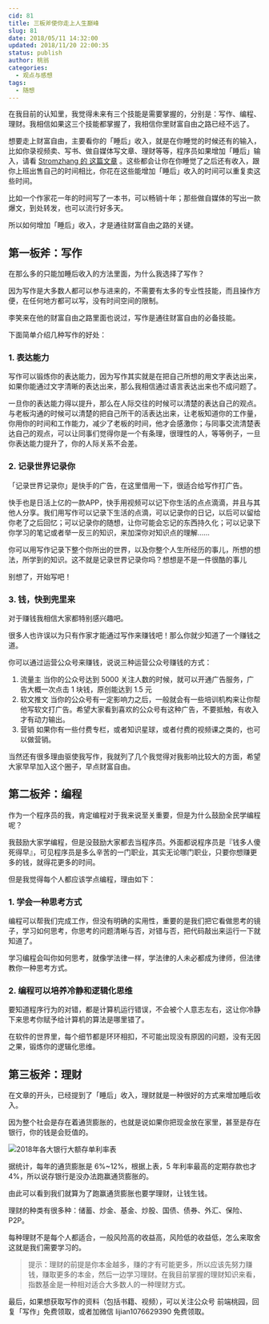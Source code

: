 ```yaml
---
cid: 81
title: 三板斧使你走上人生巅峰
slug: 81
date: 2018/05/11 14:32:00
updated: 2018/11/20 22:00:35
status: publish
author: 桃翁
categories: 
  - 观点与感想
tags: 
  - 随想
---
```



在我目前的认知里，我觉得未来有三个技能是需要掌握的，分别是：写作、编程、理财。我相信如果这三个技能都掌握了，我相信你里财富自由之路已经不远了。

想要走上财富自由，主要看你的「睡后」收入，就是在你睡觉的时候还有的输入，比如你录视频卖、写书、做自媒体写文章、理财等等，程序员如果增加「睡后」输入，请看 [Stromzhang 的 这篇文章](https://mp.weixin.qq.com/s?__biz=MzA4NTQwNDcyMA==&mid=2650663649&idx=1&sn=04a2ad1e9bf8585de749f58f7b63eb39&chksm=87d137beb0a6bea82ce9776ae82e84be17e2e20e019c8a308618ebb42251f1743a519368249b&mpshare=1&scene=23&srcid=05094XfTsgXBbt7YUVqbtaBx#rd) 。这些都会让你在你睡觉了之后还有收入，跟你上班出售自己的时间相比，你花在这些能增加「睡后」收入的时间可以重复卖这些时间。

比如一个作家花一年的时间写了一本书，可以畅销十年；那些做自媒体的写出一款爆文，到处转发，也可以流行好多天。

所以如何增加「睡后」收入，才是通往财富自由之路的关键。
## 第一板斧：写作
在那么多的只能加睡后收入的方法里面，为什么我选择了写作？

因为写作是大多数人都可以参与进来的，不需要有太多的专业性技能，而且操作方便，在任何地方都可以写，没有时间空间的限制。

李笑来在他的财富自由之路里面也说过，写作是通往财富自由的必备技能。

下面简单介绍几种写作的好处：
###  1. 表达能力
写作可以锻炼你的表达能力，因为写作其实就是在把自己所想的用文字表达出来，如果你能通过文字清晰的表达出来，那么我相信通过语言表达出来也不成问题了。

一旦你的表达能力得以提升，那么在人际交往的时候可以清楚的表达自己的观点。与老板沟通的时候可以清楚的把自己所干的活表达出来，让老板知道你的工作量，你用你的时间和工作能力，减少了老板的时间，他才会感激你；与同事交流清楚表达自己的观点，可以让同事们觉得你是一个有条理，很理性的人，等等例子，一旦你表达能力提升了，你的人际关系不会差。

### 2. 记录世界记录你
「记录世界记录你」是快手的广告，在这里借用一下，很适合给写作打广告。

快手也是日活上亿的一款APP，快手用视频可以记下你生活的点点滴滴，并且与其他人分享。我们用写作可以记录下生活的点滴，可以记录你的日记，以后可以留给你老了之后回忆；可以记录你的随想，让你可能会忘记的东西持久化；可以记录下你学习的笔记或者举一反三的知识，来加深你对知识点的理解……

你可以用写作记录下整个你所出的世界，以及你整个人生所经历的事儿，所想的想法，所学到的知识。这不就是记录世界记录你吗？想想是不是一件很酷的事儿

别想了，开始写吧！
### 3. 钱，快到兜里来
对于赚钱我相信大家都特别感兴趣吧。

很多人也许误以为只有作家才能通过写作来赚钱吧！那么你就少知道了一个赚钱之道。

你可以通过运营公众号来赚钱，说说三种运营公众号赚钱的方式：
1. 流量主
当你的公众号达到 5000 关注人数的时候，就可以开通广告服务，广告大概一次点击 1 块钱，原创能达到 1.5 元
2. 软文推文
当你的公众号有一定影响力之后，一般就会有一些培训机构来让你帮他写软文打广告。希望大家看到喜欢的公众号有这种广告，不要抵触，有收入才有动力输出。
3. 营销
如果你有一些付费专栏，或者知识星球，或者付费的视频课之类的，也可以做营销。

当然还有很多理由驱使我写作，我就列了几个我觉得对我影响比较大的方面，希望大家早早加入这个圈子，早点财富自由。

## 第二板斧：编程
作为一个程序员的我，肯定编程对于我来说至关重要，但是为什么鼓励全民学编程呢？

我鼓励大家学编程，但是没鼓励大家都去当程序员。外面都说程序员是『钱多人傻死得早』，可见程序员是多么辛苦的一门职业，其实无论哪门职业，只要你想赚更多的钱，就得花更多的时间。

但是我觉得每个人都应该学点编程，理由如下：

### 1. 学会一种思考方式
编程可以帮我们完成工作，但没有明确的实用性，重要的是我们把它看做思考的镜子，学习如何思考，你思考的问题清晰与否，对错与否，把代码敲出来运行一下就知道了。

学习编程会叫你如何思考，就像学法律一样，学法律的人未必都成为律师，但法律教你一种思考方式。

### 2. 编程可以培养冷静和逻辑化思维
要知道程序行为的对错，都是计算机运行错误，不会被个人意志左右，这让你冷静下来思考你赋予给计算机的算法是哪里错了。

在软件的世界里，每个细节都是环环相扣，不可能出现没有原因的问题，没有无因之果，锻炼你的逻辑化思维。

## 第三板斧：理财
在文章的开头，已经提到了「睡后」收入，理财就是一种很好的方式来增加睡后收入。

因为整个社会是存在着通货膨胀的，也就是说如果你把现金放在家里，甚至是存在银行，你的钱是会贬值的。

![2018年各大银行大额存单利率表](https://upload-images.jianshu.io/upload_images/2974893-b7e83b6a21b902d1.png?imageMogr2/auto-orient/strip%7CimageView2/2/w/1240)

据统计，每年的通货膨胀是 6%~12%，根据上表，5 年利率最高的定期存款也才 4%，所以说存银行是没办法跑赢通货膨胀的。

由此可以看到我们就算为了跑赢通货膨胀也要学理财，让钱生钱。

理财的种类有很多种：储蓄、炒金、基金、炒股、国债、债券、外汇、保险、P2P。

每种理财不是每个人都适合，一般风险高的收益高，风险低的收益低，怎么来取舍这就是我们需要学习的。

> 提示：理财的前提是你本金越多，赚的才有可能更多，所以应该先努力赚钱，赚取更多的本金，然后一边学习理财。在我目前掌握的理财知识来看，指数基金是一种相对适合大多数人的一种理财方式。


最后，如果想获取写作的资料（包括书籍、视频），可以关注公众号 前端桃园，回复「写作」免费领取，或者加微信 lijian1076629390 免费领取。
